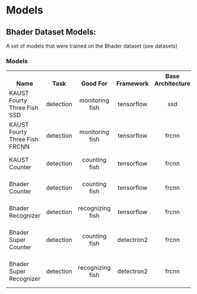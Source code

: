 # Models


## Bhader Dataset Models:

A set of models that were trained on the Bhader dataset (see datasets)

### Models

<table><tbody>
<!-- START TABLE -->
<!-- TABLE HEADER -->
<th valign="bottom">Name</th>
<th valign="bottom">Task</th>
<th valign="bottom">Good For</th>
<th valign="bottom">Framework</th>
<th valign="bottom">Base Architecture</th>
<th valign="bottom">Image Size</th>
<th valign="bottom">Extra</th>
<th valign="bottom">Download</th>
<!-- TABLE BODY -->
<tr><td align="left">KAUST Fourty Three Fish SSD</td>
<td align="center">detection</td>
<td align="center">monitoring fish</td>
<td align="center">tensorflow</td>
<td align="center">ssd</td>
<td align="center">1024X1024</td>
<td align="center">SSD ResNet50 V2 1024x1024</td>
<td align="center"><a href="https://drive.google.com/drive/folders/1J368Vx3mZNZajD2ZnwP7J4SLgPhjTEC6?usp=sharing">Frozen Model</a>
</tr>

<tr><td align="left">KAUST Fourty Three Fish FRCNN</td>
<td align="center">detection</td>
<td align="center">monitoring fish</td>
<td align="center">tensorflow</td>
<td align="center">frcnn</td>
<td align="center">1024X1024</td>
<td align="center">FRCNN ResNet50 V2 1024x1024</td>
<td align="center"><a href="https://drive.google.com/drive/folders/15oixkwv88kcylVal97KS6hrPOgIwqltq?usp=sharing">Frozen Model</a>
</tr>




<tr><td align="left">KAUST Counter</td>
<td align="center">detection</td>
<td align="center">counting fish</td>
<td align="center">tensorflow</td>
<td align="center">frcnn</td>
<td align="center">1024X1024</td>
<td align="center">Faster R-CNN ResNet50 V1 1024x1024</td>
<td align="center"><a href="https://drive.google.com/file/d/19MaQEJA2nBZ-0G2y8jCUtyzHmZ86se3p/view?usp=sharing">ckpt</a>,<a href="https://drive.google.com/file/d/1jnshjLyyeivo7eIPsC6xiHD8wXQtMAhF/view?usp=sharing">index</a> | <a href="https://drive.google.com/file/d/19iOGoZPv80_ZXI2I-4leFiiVRc7GkBNH/view?usp=sharing">Labels</a> | <a href="https://drive.google.com/file/d/13VSl5Ts3ejymmGbEv_ShbpXDF65CM8WD/view?usp=sharing">pipeline</a></td>
</tr>

<tr><td align="left">Bhader Counter</td>
<td align="center">detection</td>
<td align="center">counting fish</td>
<td align="center">tensorflow</td>
<td align="center">frcnn</td>
<td align="center">1024X1024</td>
<td align="center">Faster R-CNN ResNet50 V1 1024x1024</td>
<td align="center"><a href="https://drive.google.com/file/d/1OgimZoe2TLIMyxJPtFwho_LlvV77PCrI/view?usp=sharing">ckpt</a>,<a href="https://drive.google.com/file/d/1XkZ6qX8fA9ETgblbxkOcGRCa_HnYc7YC/view?usp=sharing">index</a> | <a href="https://drive.google.com/file/d/1FYSY8pSRUyjymD8F-0TOldf2h9SoDxkc/view?usp=sharing">Labels</a> | <a href="https://drive.google.com/file/d/1_SUehH0zq_klamzJAliOOSNOzvhaw4Ib/view?usp=sharing">pipeline</a></td>
</tr>


<tr><td align="left">Bhader Recognizer</td>
<td align="center">detection</td>
<td align="center">recognizing fish</td>
<td align="center">tensorflow</td>
<td align="center">frcnn</td>
<td align="center">1024X1024</td>
<td align="center">Faster R-CNN ResNet50 V1 1024x1024</td>
<td align="center"><a href="https://drive.google.com/file/d/13wYpNnEm59v_lxXjl5HzBbSFh8Vtsok4/view?usp=sharing">ckpt</a>,<a href="https://drive.google.com/file/d/1o92N4QepP6qo9F6OdAUh7QSRiNkgUc9m/view?usp=sharing">index</a> | <a href="https://drive.google.com/file/d/1VGNkbWCs6R2pPtCHZvcY-exzu8pZeDGT/view?usp=sharing">Labels</a> | <a href="https://drive.google.com/file/d/1FTHkITpe36SHCPYyPt7AxzMpmheR-bim/view?usp=sharing">pipeline</a></td>
</tr>


<tr><td align="left">Bhader Super Counter</td>
<td align="center">detection</td>
<td align="center">counting fish</td>
<td align="center">detectron2</td>
<td align="center">frcnn</td>
<td align="center">min(640, 672, 704, 736, 768, 800)</td>
<td align="center">COCO-Detection/faster_rcnn_R_50_FPN_3x.</td>
<td align="center"><a href="https://drive.google.com/file/d/10JzTmOCP_aOHtDfz9_dVhLthHhMBBgKV/view?usp=sharing">Weights</a> | <a href="https://drive.google.com/file/d/1MrpBh84ZBsJo3vJLraWNys22vM-aQSXi/view?usp=sharing">Labels</a></td>
</tr>


<tr><td align="left">Bhader Super Recognizer</td>
<td align="center">detection</td>
<td align="center">recognizing fish</td>
<td align="center">detectron2</td>
<td align="center">frcnn</td>
<td align="center">min(640, 672, 704, 736, 768, 800)</td>
<td align="center">COCO-Detection/faster_rcnn_R_50_FPN_3x.</td>
<td align="center"><a href="https://drive.google.com/file/d/1sABh7YUQIV06NAHkMZKTipsJ1NWTdtku/view?usp=sharing">Weights</a> | <a href="https://drive.google.com/file/d/1pl5U0Lkfqpt5mVOfy8Ouh2X76FcNeNbI/view?usp=sharing">Labels</a></td>
</tr>



</tbody></table>
